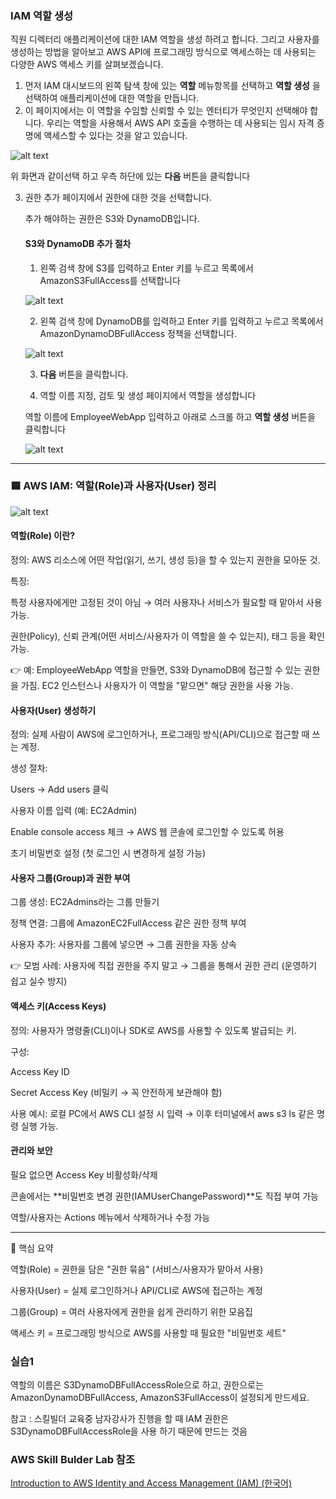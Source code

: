 ### IAM 역할 생성 

 직원 디렉터리 애플리케이션에 대한 IAM 역할을 생성 하려고 합니다. 그리고 사용자를 생성하는 방법을 알아보고 AWS API에 프로그래밍 방식으로 액세스하는 데 사용되는 다양한 AWS 액세스 키를 살펴보겠습니다. 

 
 
 1. 먼저 IAM 대시보드의 왼쪽 탐색 창에 있는  **역할** 메뉴항목를 선택하고 **역할 생성** 을 선택하여 애플리케이션에 대한 역할을 만듭니다. 
 2. 이 페이지에서는 이 역할을 수임할 신뢰할 수 있는 엔터티가 무엇인지 선택해야 합니다. 우리는 역할을 사용해서 AWS API 호출을 수행하는 데 사용되는 임시 자격 증명에 액세스할 수 있다는 것을 알고 있습니다.  
 
![alt text](image-34.png)
 
위 화면과 같이선택 하고 우측 하단에 있는 **다음** 버튼을 클릭합니다 

3. 권한 추가 페이지에서 권한에 대한 것을 선택합니다.
 
    추가 해야하는 권한은 S3와 DynamoDB입니다. 

    #### S3와 DynamoDB 추가 절차 

    1. 왼쪽 검색 창에 S3를 입력하고 Enter 키를 누르고 목록에서 AmazonS3FullAccess를 선택합니다 

    ![alt text](image-35.png)

    2. 왼쪽 검색 창에 DynamoDB를 입력하고 Enter 키를 입력하고 누르고 목록에서 AmazonDynamoDBFullAccess 정책을 선택합니다. 

    ![alt text](image-36.png)

    3. **다음** 버튼을 클릭합니다. 
    
    4. 역할 이름 지정, 검토 및 생성 페이지에서 역할을 생성합니다 

    역할 이름에 EmployeeWebApp 입력하고 아래로 스크롤 하고 **역할 생성** 버튼을 클릭합니다 

    ![alt text](image-37.png)

---

### 🟦 AWS IAM: 역할(Role)과 사용자(User) 정리 

![alt text](image-48.png)

#### 역할(Role) 이란?

정의: AWS 리소스에 어떤 작업(읽기, 쓰기, 생성 등)을 할 수 있는지 권한을 모아둔 것.

특징:

특정 사용자에게만 고정된 것이 아님 → 여러 사용자나 서비스가 필요할 때 맡아서 사용 가능.

권한(Policy), 신뢰 관계(어떤 서비스/사용자가 이 역할을 쓸 수 있는지), 태그 등을 확인 가능.

👉 예:
EmployeeWebApp 역할을 만들면, S3와 DynamoDB에 접근할 수 있는 권한을 가짐.
EC2 인스턴스나 사용자가 이 역할을 "맡으면" 해당 권한을 사용 가능.

#### 사용자(User) 생성하기

정의: 실제 사람이 AWS에 로그인하거나, 프로그래밍 방식(API/CLI)으로 접근할 때 쓰는 계정.

생성 절차:

Users → Add users 클릭

사용자 이름 입력 (예: EC2Admin)

Enable console access 체크
→ AWS 웹 콘솔에 로그인할 수 있도록 허용

초기 비밀번호 설정 (첫 로그인 시 변경하게 설정 가능)

#### 사용자 그룹(Group)과 권한 부여

그룹 생성: EC2Admins라는 그룹 만들기

정책 연결: 그룹에 AmazonEC2FullAccess 같은 권한 정책 부여

사용자 추가: 사용자를 그룹에 넣으면 → 그룹 권한을 자동 상속

👉 모범 사례:
사용자에 직접 권한을 주지 말고 → 그룹을 통해서 권한 관리
(운영하기 쉽고 실수 방지)

#### 액세스 키(Access Keys)

정의: 사용자가 명령줄(CLI)이나 SDK로 AWS를 사용할 수 있도록 발급되는 키.

구성:

Access Key ID

Secret Access Key (비밀키 → 꼭 안전하게 보관해야 함)

사용 예시:
로컬 PC에서 AWS CLI 설정 시 입력 → 이후 터미널에서 aws s3 ls 같은 명령 실행 가능.

#### 관리와 보안

필요 없으면 Access Key 비활성화/삭제

콘솔에서는 **비밀번호 변경 권한(IAMUserChangePassword)**도 직접 부여 가능

역할/사용자는 Actions 메뉴에서 삭제하거나 수정 가능

---
📌 핵심 요약

역할(Role) = 권한을 담은 "권한 묶음" (서비스/사용자가 맡아서 사용)

사용자(User) = 실제 로그인하거나 API/CLI로 AWS에 접근하는 계정

그룹(Group) = 여러 사용자에게 권한을 쉽게 관리하기 위한 모음집

액세스 키 = 프로그래밍 방식으로 AWS를 사용할 때 필요한 "비밀번호 세트"

### 실습1

역할의 이름은 S3DynamoDBFullAccessRole으로 하고, 권한으로는 AmazonDynamoDBFullAccess, AmazonS3FullAccess이 설정되게 만드세요.

참고 : 스킬빌더 교육중 남자강사가 진행을 할 때 IAM 권한은 S3DynamoDBFullAccessRole을 사용 하기 때문에 만드는 것음 

### AWS Skill Bulder Lab 참조
[Introduction to AWS Identity and Access Management (IAM) (한국어)](https://skillbuilder.aws/learn/XFPX3M7HAQ/introduction-to-aws-identity-and-access-management-iam-/MT6TK15E48)
